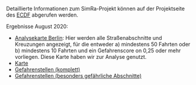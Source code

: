 
Detaillierte Informationen zum SimRa-Projekt können auf der Projektseite des [ECDF](https://www.digital-future.berlin/forschung/projekte/simra/) abgerufen werden.

Ergebnisse August 2020:
- [Analysekarte Berlin](./berlin_geojson_2.html): Hier werden alle Straßenabschnitte und Kreuzungen angezeigt, für die entweder a) mindestens 50 Fahrten oder b) mindestens 10 Fahrten und ein Gefahrenscore on 0,25 oder mehr vorliegen. Diese Karte haben wir zur Analyse genutzt.
- [Karte](./berlin_geojson_2020-08_min10rides.html)
- [Gefahrenstellen (komplett)](./2020-08_complete.pdf)
- [Gefahrenstellen (besonders gefährliche Abschnitte)](./2020-08_most_dangerous.pdf)

